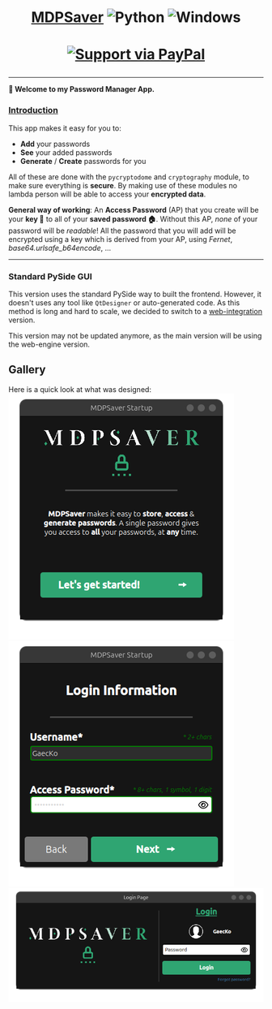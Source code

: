# <h1 align="center"><ins> MDPSaver</ins> ![Python](.git_files/python.ico) ![Windows](.git_files/Windows.ico)</h1>

<h1 align="center">

[![Support via PayPal](https://cdn.rawgit.com/twolfson/paypal-github-button/1.0.0/dist/button.svg)](https://paypal.me/ArthurDeNeyer?country.x=BE&locale.x=fr_FR) 

</h1>

****

**🔑 Welcome to my Password Manager App.**

### <ins> Introduction </ins> 
This app makes it easy for you to:
* **Add** your passwords
* **See** your added passwords
* **Generate** / **Create** passwords for you

All of these are done with the `pycryptodome` and `cryptography` module, to make sure everything is **secure**. By making use of these modules no lambda person will be able to access your **encrypted data**. 

**General way of working**: An **Access Password** (AP) that you create will be your **key 🔑** to all of your **saved password 🏠**. Without this AP, *none* of your password will be *readable*! All the password that you will add will be encrypted using a key which is derived from your AP, using *Fernet*, *base64.urlsafe_b64encode*, ...


****
### Standard PySide GUI
This version uses the standard PySide way to built the frontend. However, it doesn't uses any tool like `QtDesigner` or auto-generated code. As this method is long and hard to scale, we decided to switch to a [web-integration](https://github.com/GaecKo/MDPSaver/tree/web-engine-integration) version. 

This version may not be updated anymore, as the main version will be using the web-engine version. 

## Gallery 

Here is a quick look at what was designed:
![](startup1.png)
![](startup2.png)
![](login.png)
